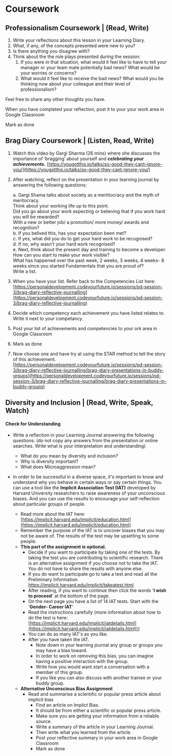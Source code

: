# Coursework

## Professionalism Coursework \| \(Read, Write\)

1. Write your reflections about this lesson in your Learning Diary. 
2. What, if any, of the concepts presented were new to you? 
3. Is there anything you disagree with? 
4. Think about the the role plays presented during the session:
   1. If you were in that situation, what would it feel like to have to tell your manager or your team mate potentially bad news? What would be your worries or concerns? 
   2. What would it feel like to receive the bad news? What would you be thinking now about your colleague and their level of professionalism?

Feel free to share any other thoughts you have.

When you have completed your reflection, post it to your your work area in Google Classroom

Mark as done



## Brag Diary Coursework \|  \(Listen, Read, Write\) 

1. Watch this video by Gargi Sharma \(26 mins\) where she discusses the importance of ‘bragging’ about yourself and _**celebrating your achievements**_**.** [https://yougotthis.io/talks/so-good-they-cant-ignore-you/](https://yougotthis.io/talks/so-good-they-cant-ignore-you/)
2. After watching, reflect on the presentation in your learning journal by answering the following questions:

   a. Gargi Shama talks about society as a mertitocracy and the myth of meritocracy.    
   Think about your working life up to this point.   
   Did you go about your work expecting or believing that if you work hard you will be rewarded?   
   With a new or better job/ a promotion/ more money/ awards and recognition?  
   b. If you belived this, has your expectation been met?  
   c. If yes, what did you do to get your hard work to be recognised?  
   d. If no, why wasn't your hard work recognised?  
   e. Next, think about the present day and training to become a developer.    
   How can you start to make your work visible?   
   What has happened over the past week, 2 weeks, 3 weeks, 4 weeks- 8 weeks since you started Fundamentals that you are proud of?   
   Write a list. 

3. When you have your list. Refer back to the Competencies List here: [https://personaldevelopment.codeyourfuture.io/sessions/pd-session-3/brag-diary-reflective-journalling](https://personaldevelopment.codeyourfuture.io/sessions/pd-session-3/brag-diary-reflective-journalling)
4. Decide which competency each achievement you have listed relates to. Write it next to your competancy. 
5. Post your list of achievements and competencies to your ork area in Google Classroom
6. Mark as done
7. Now choose one and have try at using the STAR method to tell the story of this achievement. [https://personaldevelopment.codeyourfuture.io/sessions/pd-session-3/brag-diary-reflective-journalling/brag-diary-presentations-in-buddy-groups](https://personaldevelopment.codeyourfuture.io/sessions/pd-session-3/brag-diary-reflective-journalling/brag-diary-presentations-in-buddy-groups)

## Diversity and Inclusion \| \(Read, Write, Speak, Watch\)

#### Check for Understanding

* Write a reflection in your Learning Journal answering the following questions: \(do not copy any answers from the presentation or online searches. Write what is your interpretation and understanding\)

  * What do you mean by diversity and inclusion?
  * Why is diversity important?
  * What does Microaggression mean?

* In order to be successful in a diverse space, it's important to know and understand why you behave in certain ways or say certain things.  You can use a tool like the **Implicit Association Test \(IAT\)** developed by Harvard University researchers to raise awareness of your unconscious biases. And you can use the results to encourage your self-reflection about particular groups of people. 
  * Read more about the IAT here: [https://implicit.harvard.edu/implicit/education.html](https://implicit.harvard.edu/implicit/education.html)
  * Remember the purpose of the IAT is to uncover biases that you may not be aware of. The results of the test may be upsetting to some people.  
  * **This part of the assignment is optional.** 
    * Decide if you want to participate by taking one of the tests. By taking the test you are contributing to scientific research. There is an alternative assignment if you choose not to take the IAT. You do not have to share the results with anyone else.
    * If you do want to participate go to take a test and read all the Preliminary Information https://implicit.harvard.edu/implicit/takeatest.html
    * After reading, if you want to continue then click the words '**I wish to proceed**' at the bottom of the page.
    * On the next page you have a list of 14 IAT tests. Start with the '**Gender- Career IAT**'
    * Read the instructions carefully \(more information about how to do the test is here: [https://implicit.harvard.edu/implicit/iatdetails.html](https://implicit.harvard.edu/implicit/iatdetails.html)\)
    * You can do as many IAT's as you like. 
    * After you have taken the IAT. 
      * Note down in your learning journal any group or groups you may have a bias toward.
      * In order to work on removing this bias, you can imagine having a positive interaction with the group.
      * Write how you would want start a conversation with a member of this group.
      * If you like you can also discuss with another trainee or your buddy group.
  * **Alternative Unconscious Bias Assignment** 
    * Read and summarise a scientific or popular press article about implicit bias
      * Find an article on Implict Bias.
      * It should be from either a scientific or popular press article.  
      * Make sure you are getting your information from a reliable source. 
      * Write a summary of the article in your Learning Journal. 
      * Then write what you learned from the article.
      * Post your reflective summary in your work area in Google Classroom
      * Mark as done

## 



